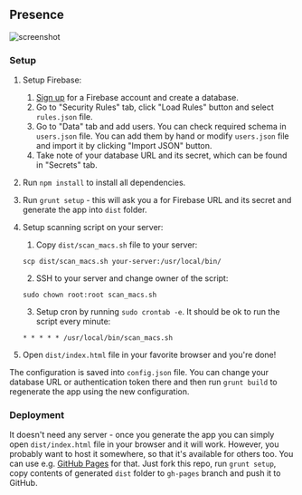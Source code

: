 ## Presence

![screenshot](https://www.evernote.com/shard/s17/sh/e74d3ddd-63db-498b-9341-0db532cff488/08bc91fe7edf8b24d65fa5379819d792/deep/0/Presence.png "Screenshot")

### Setup
1. Setup Firebase:
    1. [Sign up](https://www.firebase.com) for a Firebase account and create a database.
    2. Go to "Security Rules" tab, click "Load Rules" button and select `rules.json` file.
    3. Go to "Data" tab and add users. You can check required schema in `users.json` file. You can add them by hand or modify `users.json` file and import it by clicking "Import JSON" button.
    4. Take note of your database URL and its secret, which can be found in "Secrets" tab.
3. Run `npm install` to install all dependencies.
4. Run `grunt setup` - this will ask you a for Firebase URL and its secret and generate the app into `dist` folder.
5. Setup scanning script on your server:
    1. Copy `dist/scan_macs.sh` file to your server:

    `scp dist/scan_macs.sh your-server:/usr/local/bin/`

    2. SSH to your server and change owner of the script:

    `sudo chown root:root scan_macs.sh`

    3. Setup cron by running `sudo crontab -e`. It should be ok to run the script every minute:

    `* * * * * /usr/local/bin/scan_macs.sh`
6. Open `dist/index.html` file in your favorite browser and you're done!

The configuration is saved into `config.json` file. You can change your database URL or authentication token there and then run `grunt build` to regenerate the app using the new configuration.

### Deployment
It doesn't need any server - once you generate the app you can simply open `dist/index.html` file in your browser and it will work. However, you probably want to host it somewhere, so that it's available for others too. You can use e.g. [GitHub Pages](http://pages.github.com/) for that. Just fork this repo, run `grunt setup`, copy contents of generated `dist` folder to `gh-pages` branch and push it to GitHub.
